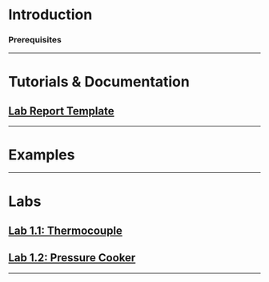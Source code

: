 # Introduction

### Prerequisites
***

# Tutorials & Documentation
## [Lab Report Template](https://github.com/MAE221/Thermodynamics-Lab/blob/master/ThermoLabReportTemplate.pdf)
***

# Examples
***

# Labs
## [Lab 1.1: Thermocouple](https://github.com/MAE221/Thermodynamics-Lab/wiki/Lab-1.1)
## [Lab 1.2: Pressure Cooker](https://github.com/MAE221/Thermodynamics-Lab/wiki/Lab-1.2)
***
